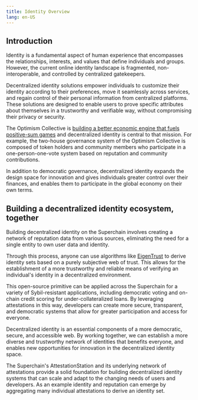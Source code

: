 ```yaml
---
title: Identity Overview
lang: en-US
---
```


## Introduction

Identity is a fundamental aspect of human experience that encompasses the relationships, interests, and values that define individuals and groups. 
However, the current online identity landscape is fragmented, non-interoperable, and controlled by centralized gatekeepers.

Decentralized identity solutions empower individuals to customize their identity according to their preferences, move it seamlessly across services, and regain control of their personal information from centralized platforms. 
These solutions are designed to enable users to prove specific attributes about themselves in a trustworthy and verifiable way, without compromising their privacy or security.

The Optimism Collective is [building a better economic engine that fuels positive-sum games](https://www.optimism.io/vision) and decentralized identity is central to that mission. 
For example, the two-house governance system of the Optimism Collective is composed of token holders and community members who participate in a one-person-one-vote system based on reputation and community contributions. 

In addition to democratic governance, decentralized identity expands the design space for innovation and gives individuals greater control over their finances, and enables them to participate in the global economy on their own terms.

## Building a decentralized identity ecosystem, together

Building decentralized identity on the Superchain involves creating a network of reputation data from various sources, eliminating the need for a single entity to own user data and identity.

Through this process, anyone can use algorithms like [EigenTrust](https://en.wikipedia.org/wiki/EigenTrust) to derive identity sets based on a purely subjective web of trust. 
This allows for the establishment of a more trustworthy and reliable means of verifying an individual's identity in a decentralized environment.

This open-source primitive can be applied across the Superchain for a variety of Sybil-resistant applications, including democratic voting and on-chain credit scoring for under-collateralized loans. 
By leveraging attestations in this way, developers can create more secure, transparent, and democratic systems that allow for greater participation and access for everyone.

Decentralized identity is an essential components of a more democratic, secure, and accessible web. 
By working together, we can establish a more diverse and trustworthy network of identities that benefits everyone, and enables new opportunities for innovation in the decentralized identity space. 

The Superchain's AttestationStation and its underlying network of attestations provide a solid foundation for building decentralized identity systems that can scale and adapt to the changing needs of users and developers. As an example identity and reputation can emerge by aggregating many individual attestations to derive an identity set.
